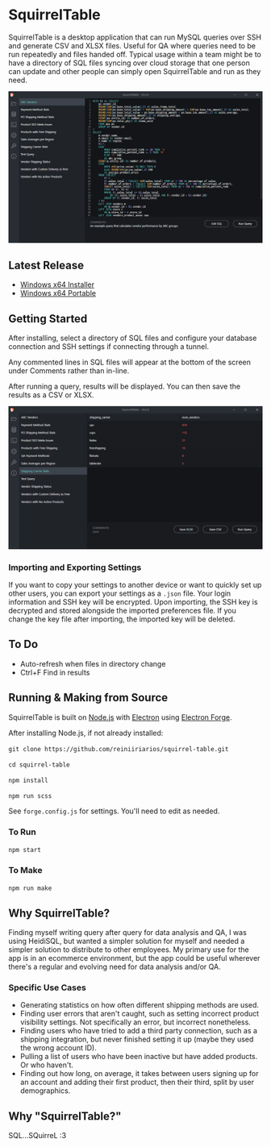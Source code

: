 # SquirrelTable

SquirrelTable is a desktop application that can run MySQL queries over SSH and generate CSV and XLSX files. Useful for QA where queries need to be run repeatedly and files handed off. Typical usage within a team might be to have a directory of SQL files syncing over cloud storage that one person can update and other people can simply open SquirrelTable and run as they need.

![](https://raw.githubusercontent.com/reiniiriarios/squirrel-table/master/screenshots/query.png)

## Latest Release

* [Windows x64 Installer](https://github.com/reiniiriarios/squirrel-table/releases/download/v0.6.0/SquirrelTableSetup.exe)
* [Windows x64 Portable](https://github.com/reiniiriarios/squirrel-table/releases/download/v0.6.0/SquirrelTable-win32-x64-0.6.0.zip)

## Getting Started

After installing, select a directory of SQL files and configure your database connection and SSH settings if connecting through a tunnel.

Any commented lines in SQL files will appear at the bottom of the screen under Comments rather than in-line.

After running a query, results will be displayed. You can then save the results as a CSV or XLSX.

![](https://raw.githubusercontent.com/reiniiriarios/squirrel-table/master/screenshots/results.png)

### Importing and Exporting Settings

If you want to copy your settings to another device or want to quickly set up other users, you can export your settings as a `.json` file. Your login information and SSH key will be encrypted. Upon importing, the SSH key is decrypted and stored alongside the imported preferences file. If you change the key file after importing, the imported key will be deleted.

## To Do

* Auto-refresh when files in directory change
* Ctrl+F Find in results

## Running & Making from Source

SquirrelTable is built on [Node.js](https://nodejs.org/) with [Electron](https://www.electronjs.org/) using [Electron Forge](https://www.electronforge.io/).

After installing Node.js, if not already installed:

`git clone https://github.com/reiniiriarios/squirrel-table.git`

`cd squirrel-table`

`npm install`

`npm run scss`

See `forge.config.js` for settings. You'll need to edit as needed.

### To Run

`npm start`

### To Make

`npm run make`

## Why SquirrelTable?

Finding myself writing query after query for data analysis and QA, I was using HeidiSQL, but wanted a simpler solution for myself and needed a simpler solution to distribute to other employees. My primary use for the app is in an ecommerce environment, but the app could be useful wherever there's a regular and evolving need for data analysis and/or QA.

### Specific Use Cases

* Generating statistics on how often different shipping methods are used.
* Finding user errors that aren't caught, such as setting incorrect product visibility settings. Not specifically an error, but incorrect nonetheless.
* Finding users who have tried to add a third party connection, such as a shipping integration, but never finished setting it up (maybe they used the wrong account ID).
* Pulling a list of users who have been inactive but have added products. Or who haven't.
* Finding out how long, on average, it takes between users signing up for an account and adding their first product, then their third, split by user demographics.

## Why "SquirrelTable?"
SQL...SQuirreL :3
